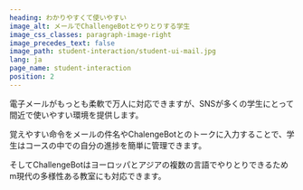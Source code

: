 ```yaml
---
heading: わかりやすくて使いやすい
image_alt: メールでChallengeBotとやりとりする学生
image_css_classes: paragraph-image-right
image_precedes_text: false
image_path: student-interaction/student-ui-mail.jpg
lang: ja
page_name: student-interaction
position: 2
---
```


電子メールがもっとも柔軟で万人に対応できますが、SNSが多くの学生にとって間近で使いやすい環境を提供します。

覚えやすい命令をメールの件名やChalengeBotとのトークに入力することで、学生はコースの中での自分の進捗を簡単に管理できます。

そしてChallengeBotはヨーロッパとアジアの複数の言語でやりとりできるためm現代の多様性ある教室にも対応できます。
